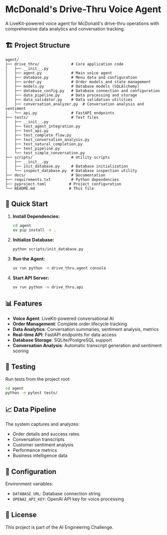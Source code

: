 # McDonald's Drive-Thru Voice Agent

A LiveKit-powered voice agent for McDonald's drive-thru operations with comprehensive data analytics and conversation tracking.

## 🏗️ Project Structure

```
agent/
├── drive_thru/              # Core application code
│   ├── __init__.py
│   ├── agent.py             # Main voice agent
│   ├── database.py          # Menu data and configuration
│   ├── order.py             # Order models and state management
│   ├── models.py            # Database models (SQLAlchemy)
│   ├── database_config.py   # Database connection and configuration
│   ├── data_pipeline.py     # Data processing and storage
│   ├── data_validator.py    # Data validation utilities
│   ├── conversation_analyzer.py  # Conversation analysis and sentiment
│   └── api.py               # FastAPI endpoints
├── tests/                   # Test files
│   ├── __init__.py
│   ├── test_agent_integration.py
│   ├── test_api.py
│   ├── test_complete_flow.py
│   ├── test_conversation_analysis.py
│   ├── test_natural_completion.py
│   ├── test_pipeline.py
│   └── test_simple_conversation.py
├── scripts/                 # Utility scripts
│   ├── __init__.py
│   ├── init_database.py     # Database initialization
│   └── inspect_database.py  # Database inspection utility
├── docs/                    # Documentation
├── requirements.txt         # Python dependencies
├── pyproject.toml          # Project configuration
└── README.md               # This file
```

## 🚀 Quick Start

1. **Install Dependencies:**
   ```bash
   cd agent
   uv pip install -e .
   ```

2. **Initialize Database:**
   ```bash
   python scripts/init_database.py
   ```

3. **Run the Agent:**
   ```bash
   uv run python -m drive_thru.agent console
   ```

4. **Start API Server:**
   ```bash
   uv run python -m drive_thru.api
   ```

## 📊 Features

- **Voice Agent**: LiveKit-powered conversational AI
- **Order Management**: Complete order lifecycle tracking
- **Data Analytics**: Conversation summaries, sentiment analysis, metrics
- **Real-time API**: FastAPI endpoints for data access
- **Database Storage**: SQLite/PostgreSQL support
- **Conversation Analysis**: Automatic transcript generation and sentiment scoring

## 🧪 Testing

Run tests from the project root:
```bash
cd agent
python -m pytest tests/
```

## 📈 Data Pipeline

The system captures and analyzes:
- Order details and success rates
- Conversation transcripts
- Customer sentiment analysis
- Performance metrics
- Business intelligence data

## 🔧 Configuration

Environment variables:
- `DATABASE_URL`: Database connection string
- `OPENAI_API_KEY`: OpenAI API key for voice processing

## 📝 License

This project is part of the AI Engineering Challenge.
